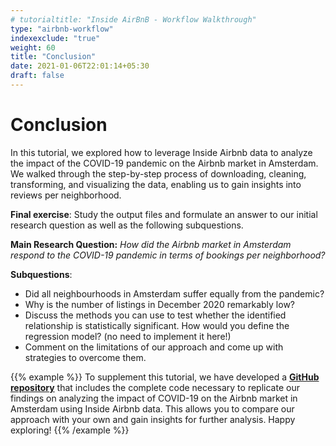 ```yaml
---
# tutorialtitle: "Inside AirBnB - Workflow Walkthrough"
type: "airbnb-workflow"
indexexclude: "true"
weight: 60
title: "Conclusion"
date: 2021-01-06T22:01:14+05:30
draft: false
---
```


# Conclusion
In this tutorial, we explored how to leverage Inside Airbnb data to analyze the impact of the COVID-19 pandemic on the Airbnb market in Amsterdam. We walked through the step-by-step process of downloading, cleaning, transforming, and visualizing the data, enabling us to gain insights into reviews per neighborhood.

**Final exercise**: Study the output files and formulate an answer to our initial research question as well as the following subquestions.

**Main Research Question:** _How did the Airbnb market in Amsterdam respond to the COVID-19 pandemic in terms of bookings per neighborhood?_

**Subquestions**:
* Did all neighbourhoods in Amsterdam suffer equally from the pandemic?
* Why is the number of listings in December 2020 remarkably low?
* Discuss the methods you can use to test whether the identified relationship is statistically significant. How would you define the regression model? (no need to implement it here!)
* Comment on the limitations of our approach and come up with strategies to overcome them.


{{% example %}}
To supplement this tutorial, we have developed a [**GitHub repository**](https://github.com/tilburgsciencehub/inside-airbnb-tutorial) that includes the complete code necessary to replicate our findings on analyzing the impact of COVID-19 on the Airbnb market in Amsterdam using Inside Airbnb data. This allows you to compare our approach with your own and gain insights for further analysis. Happy exploring!
{{% /example %}}
